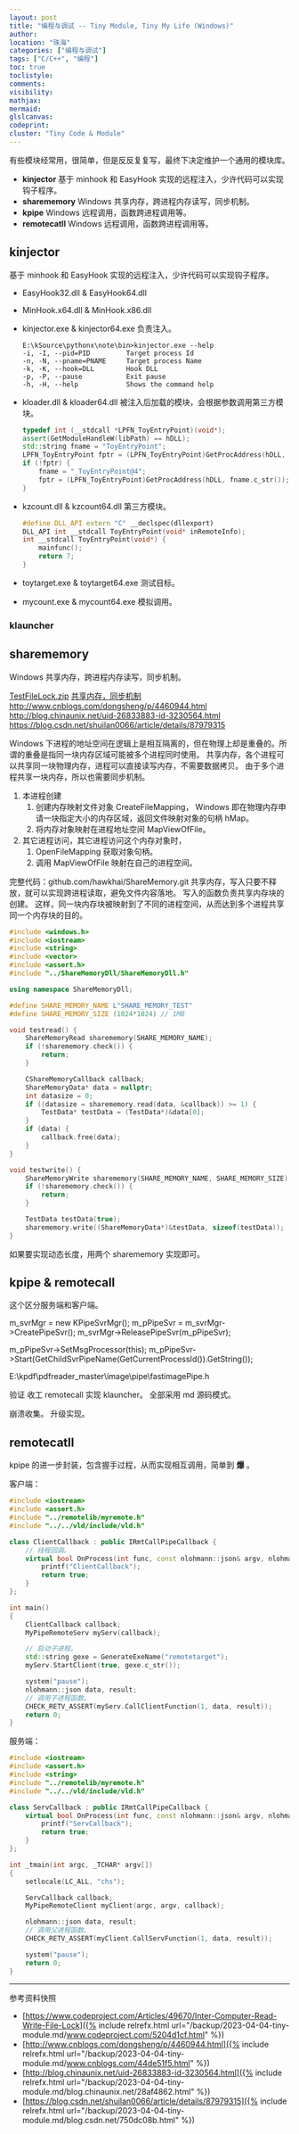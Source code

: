 ```yaml
---
layout: post
title: "编程与调试 -- Tiny Module, Tiny My Life (Windows)"
author:
location: "珠海"
categories: ["编程与调试"]
tags: ["C/C++", "编程"]
toc: true
toclistyle:
comments:
visibility:
mathjax:
mermaid:
glslcanvas:
codeprint:
cluster: "Tiny Code & Module"
---
```


有些模块经常用，很简单，但是反反复复写，最终下决定维护一个通用的模块库。
* **kinjector** 基于 minhook 和 EasyHook 实现的远程注入，少许代码可以实现钩子程序。
* **sharememory** Windows 共享内存，跨进程内存读写，同步机制。
* **kpipe** Windows 远程调用，函数跨进程调用等。
* **remotecatll** Windows 远程调用，函数跨进程调用等。


## kinjector

基于 minhook 和 EasyHook 实现的远程注入，少许代码可以实现钩子程序。

* EasyHook32.dll & EasyHook64.dll
* MinHook.x64.dll & MinHook.x86.dll

* kinjector.exe & kinjector64.exe 负责注入。
  ```
  E:\kSource\pythonx\note\bin>kinjector.exe --help
  -i, -I, --pid=PID         Target process Id
  -n, -N, --pname=PNAME     Target process Name
  -k, -K, --hook=DLL        Hook DLL
  -p, -P, --pause           Exit pause
  -h, -H, --help            Shows the command help
  ```
* kloader.dll & kloader64.dll 被注入后加载的模块，会根据参数调用第三方模块。
  ```cpp
  typedef int (__stdcall *LPFN_ToyEntryPoint)(void*);
  assert(GetModuleHandleW(libPath) == hDLL);
  std::string fname = "ToyEntryPoint";
  LPFN_ToyEntryPoint fptr = (LPFN_ToyEntryPoint)GetProcAddress(hDLL, fname.c_str());
  if (!fptr) {
      fname = "_ToyEntryPoint@4";
      fptr = (LPFN_ToyEntryPoint)GetProcAddress(hDLL, fname.c_str());
  }
  ```
* kzcount.dll & kzcount64.dll 第三方模块。
  ```cpp
  #define DLL_API extern "C" __declspec(dllexport)
  DLL_API int __stdcall ToyEntryPoint(void* inRemoteInfo);
  int __stdcall ToyEntryPoint(void*) {
      mainfunc();
      return 7;
  }
  ```

* toytarget.exe & toytarget64.exe 测试目标。
* mycount.exe & mycount64.exe 模拟调用。


### klauncher


## sharememory

Windows 共享内存，跨进程内存读写，同步机制。

[TestFileLock.zip](https://www.codeproject.com/Articles/49670/Inter-Computer-Read-Write-File-Lock)
[共享内存，同步机制](https://sunocean.life/blog/blog/2022/05/31/Share-Momery)
<http://www.cnblogs.com/dongsheng/p/4460944.html>
<http://blog.chinaunix.net/uid-26833883-id-3230564.html>
<https://blog.csdn.net/shuilan0066/article/details/87979315>

Windows 下进程的地址空间在逻辑上是相互隔离的，但在物理上却是重叠的。所谓的重叠是指同一块内存区域可能被多个进程同时使用。
共享内存，各个进程可以共享同一块物理内存，进程可以直接读写内存，不需要数据拷贝。
由于多个进程共享一块内存，所以也需要同步机制。

1. 本进程创建
    1. 创建内存映射文件对象 CreateFileMapping，
        Windows 即在物理内存申请一块指定大小的内存区域，返回文件映射对象的句柄 hMap。
    2. 将内存对象映射在进程地址空间 MapViewOfFile。
2. 其它进程访问，其它进程访问这个内存对象时，
    1. OpenFileMapping 获取对象句柄。
    2. 调用 MapViewOfFile 映射在自己的进程空间。

完整代码：github.com/hawkhai/ShareMemory.git
共享内存，写入只要不释放，就可以实现跨进程读取，避免文件内容落地。
写入的函数负责共享内存块的创建。
这样，同一块内存块被映射到了不同的进程空间，从而达到多个进程共享同一个内存块的目的。

```cpp
#include <windows.h>
#include <iostream>
#include <string>
#include <vector>
#include <assert.h>
#include "../ShareMemoryDll/ShareMemoryDll.h"

using namespace ShareMemoryDll;

#define SHARE_MEMORY_NAME L"SHARE_MEMORY_TEST"
#define SHARE_MEMORY_SIZE (1024*1024) // 1MB

void testread() {
    ShareMemoryRead sharememory(SHARE_MEMORY_NAME);
    if (!sharememory.check()) {
        return;
    }

    CShareMemoryCallback callback;
    ShareMemoryData* data = nullptr;
    int datasize = 0;
    if ((datasize = sharememory.read(data, &callback)) >= 1) {
        TestData* testData = (TestData*)&data[0];
    }
    if (data) {
        callback.free(data);
    }
}

void testwrite() {
    ShareMemoryWrite sharememory(SHARE_MEMORY_NAME, SHARE_MEMORY_SIZE);
    if (!sharememory.check()) {
        return;
    }

    TestData testData(true);
    sharememory.write((ShareMemoryData*)&testData, sizeof(testData));
}
```

如果要实现动态长度，用两个 sharememory 实现即可。


## kpipe & remotecall

这个区分服务端和客户端。

m_svrMgr = new KPipeSvrMgr();
m_pPipeSvr = m_svrMgr->CreatePipeSvr();
m_svrMgr->ReleasePipeSvr(m_pPipeSvr);

m_pPipeSvr->SetMsgProcessor(this);
m_pPipeSvr->Start(GetChildSvrPipeName(GetCurrentProcessId()).GetString());

E:\kpdf\pdfreader_master\image\pipe\fastimagePipe.h

验证 收工 remotecall
实现 klauncher。
全部采用 md 源码模式。

崩溃收集。
升级实现。


## remotecatll

kpipe 的进一步封装，包含握手过程，从而实现相互调用，简单到 **爆** 。

客户端：
```cpp
#include <iostream>
#include <assert.h>
#include "../remotelib/myremote.h"
#include "../../vld/include/vld.h"

class ClientCallback : public IRmtCallPipeCallback {
    // 线程回调。
    virtual bool OnProcess(int func, const nlohmann::json& argv, nlohmann::json& retv) override {
        printf("ClientCallback");
        return true;
    }
};

int main()
{
    ClientCallback callback;
    MyPipeRemoteServ myServ(callback);

    // 启动子进程。
    std::string gexe = GenerateExeName("remotetarget");
    myServ.StartClient(true, gexe.c_str());

    system("pause");
    nlohmann::json data, result;
    // 调用子进程函数。
    CHECK_RETV_ASSERT(myServ.CallClientFunction(1, data, result));
    return 0;
}
```

服务端：
```cpp
#include <iostream>
#include <assert.h>
#include <string>
#include "../remotelib/myremote.h"
#include "../../vld/include/vld.h"

class ServCallback : public IRmtCallPipeCallback {
    virtual bool OnProcess(int func, const nlohmann::json& argv, nlohmann::json& retv) override {
        printf("ServCallback");
        return true;
    }
};

int _tmain(int argc, _TCHAR* argv[])
{
    setlocale(LC_ALL, "chs");

    ServCallback callback;
    MyPipeRemoteClient myClient(argc, argv, callback);

    nlohmann::json data, result;
    // 调用父进程函数。
    CHECK_RETV_ASSERT(myClient.CallServFunction(1, data, result));

    system("pause");
    return 0;
}
```



<hr class='reviewline'/>
<p class='reviewtip'><script type='text/javascript' src='{% include relref.html url="/assets/reviewjs/blogs/2023-04-04-tiny-module.md.js" %}'></script></p>
<font class='ref_snapshot'>参考资料快照</font>

- [https://www.codeproject.com/Articles/49670/Inter-Computer-Read-Write-File-Lock]({% include relrefx.html url="/backup/2023-04-04-tiny-module.md/www.codeproject.com/5204d1cf.html" %})
- [http://www.cnblogs.com/dongsheng/p/4460944.html]({% include relrefx.html url="/backup/2023-04-04-tiny-module.md/www.cnblogs.com/44de51f5.html" %})
- [http://blog.chinaunix.net/uid-26833883-id-3230564.html]({% include relrefx.html url="/backup/2023-04-04-tiny-module.md/blog.chinaunix.net/28af4862.html" %})
- [https://blog.csdn.net/shuilan0066/article/details/87979315]({% include relrefx.html url="/backup/2023-04-04-tiny-module.md/blog.csdn.net/750dc08b.html" %})
